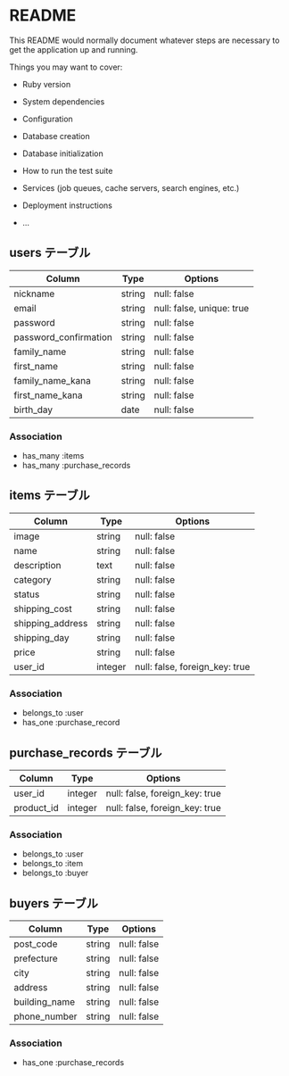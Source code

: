 # README

This README would normally document whatever steps are necessary to get the
application up and running.

Things you may want to cover:

* Ruby version

* System dependencies

* Configuration

* Database creation

* Database initialization

* How to run the test suite

* Services (job queues, cache servers, search engines, etc.)

* Deployment instructions

* ...

## users テーブル

| Column                | Type   | Options                   |
| --------------------- | ------ | ------------------------- |
| nickname              | string | null: false               |
| email                 | string | null: false, unique: true |
| password              | string | null: false               |
| password_confirmation | string | null: false               |
| family_name           | string | null: false               |
| first_name            | string | null: false               |
| family_name_kana      | string | null: false               |
| first_name_kana       | string | null: false               |
| birth_day             | date   | null: false               |


### Association

- has_many :items
- has_many :purchase_records

## items テーブル

| Column           | Type    | Options                        |
| ---------------- | ------- | ------------------------------ |
| image            | string  | null: false                    |
| name             | string  | null: false                    |
| description      | text    | null: false                    |
| category         | string  | null: false                    |
| status           | string  | null: false                    |
| shipping_cost    | string  | null: false                    |
| shipping_address | string  | null: false                    |
| shipping_day     | string  | null: false                    |
| price            | string  | null: false                    |
| user_id          | integer | null: false, foreign_key: true |


### Association

- belongs_to :user
- has_one :purchase_record

## purchase_records テーブル

| Column     | Type    | Options                        |
| ---------- | ------- | ------------------------------ |
| user_id    | integer | null: false, foreign_key: true |
| product_id | integer | null: false, foreign_key: true |


### Association

- belongs_to :user
- belongs_to :item
- belongs_to :buyer

## buyers テーブル

| Column        | Type    | Options     |
| ------------- | ------- | ----------- |
| post_code     | string  | null: false |
| prefecture    | string  | null: false |
| city          | string  | null: false |
| address       | string  | null: false |
| building_name | string  | null: false |
| phone_number  | string  | null: false |


### Association

- has_one :purchase_records
